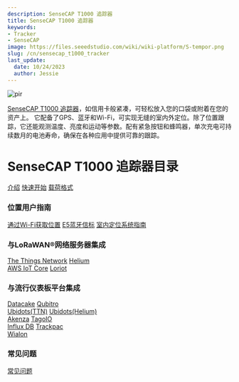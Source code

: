 ```yaml
---
description: SenseCAP T1000 追踪器
title: SenseCAP T1000 追踪器
keywords:
- Tracker
- SenseCAP
image: https://files.seeedstudio.com/wiki/wiki-platform/S-tempor.png
slug: /cn/sensecap_t1000_tracker
last_update:
  date: 10/24/2023
  author: Jessie
---
```



<p style={{textAlign: 'center'}}><img src="https://files.seeedstudio.com/wiki/SenseCAP/Tracker/tracker_1.png" alt="pir" width={800} height="auto" /></p>

[SenseCAP T1000 追踪器](https://www.seeedstudio.com/SenseCAP-Card-Tracker-T1000-A-p-5697.html)，如信用卡般紧凑，可轻松放入您的口袋或附着在您的资产上。
它配备了GPS、蓝牙和Wi-Fi，可实现无缝的室内外定位。除了位置跟踪，它还能观测温度、亮度和运动等参数。配有紧急按钮和蜂鸣器，单次充电可持续数月的电池寿命，确保在各种应用中提供可靠的跟踪。

<h1 style={{ textAlign: 'center', color: '#ffff' }}>SenseCAP T1000 追踪器目录</h1>

<div class="all_container">
          <a href= "https://wiki.seeedstudio.com/SenseCAP_T1000_tracker/Introduction/" class="sensecap">介绍</a>
          <a href= "https://wiki.seeedstudio.com/Get_Started_with_SenseCAP_T1000_tracker/" class="sensecap2">快速开始</a>
           <a href= "https://wiki.seeedstudio.com/T1000_payload/" class="sensecap3">载荷格式</a>
</div>

### 位置用户指南

<div class="all_container">
          <a href= "https://wiki.seeedstudio.com/Tracker_WiFi_Geolocation/" class="sensecap">通过Wi-Fi获取位置</a>
          <a href= "https://wiki.seeedstudio.com/bluetooth_beacon_for_SenseCAP_Traker/" class="sensecap2">E5蓝牙信标</a>
          <a href= "https://wiki.seeedstudio.com/IPS_For_SenseCAP_T1000_Traker/" class="sensecap3">室内定位系统指南</a>

</div>

### 与LoRaWAN®网络服务器集成

<div class="all_container">
          <a href= "https://wiki.seeedstudio.com/SenseCAP_T1000_tracker_TTN/" class="sensecap">The Things Network</a>
          <a href= "https://wiki.seeedstudio.com/SenseCAP_T1000_tracker_Helium/" class="sensecap2">Helium</a>
</div>

<div class="all_container">
           <a href= "https://wiki.seeedstudio.com/SenseCAP_T1000_Tracker_AWS/" class="sensecap3">AWS IoT Core</a>
          <a href= "https://wiki.seeedstudio.com/SenseCAP_T1000_Tracker_Loriot/" class="sensecap2">Loriot</a>
</div>

### 与流行仪表板平台集成

<div class="all_container">
          <a href= "https://wiki.seeedstudio.com/SenseCAP_T1000_tracker_Datacake_TTS/" class="sensecap">Datacake</a>
          <a href= "https://wiki.seeedstudio.com/SenseCAP_T1000_tracker_Qubitro_TTS/" class="sensecap2">Qubitro</a>
</div>

<div class="all_container">
          <a href= "https://wiki.seeedstudio.com/SenseCAP_T1000_tracker_Ubidots_TTS/" class="sensecap">Ubidots(TTN)</a>
          <a href= "https://wiki.seeedstudio.com/SenseCAP_T1000_tracker_Ubidots_Helium/" class="sensecap2">Ubidots(Helium)</a>
</div>

<div class="all_container">
          <a href= "https://wiki.seeedstudio.com/SenseCAP_T1000_Tracker_Akenza/" class="sensecap">Akenza</a>
          <a href= "https://wiki.seeedstudio.com/SenseCAP_T1000_tracker_TagoIO_TTS/" class="sensecap2">TagoIO</a>
</div>

<div class="all_container">
          <a href= "https://wiki.seeedstudio.com/SenseCAP_T1000_tracker_InfluxDB_TTS/" class="sensecap">Influx DB</a>
          <a href= "https://wiki.seeedstudio.com/SenseCAP_T1000_tracker_trackpac" class="sensecap2">Trackpac</a>
</div>

<div class="all_container">
          <a href= "https://wiki.seeedstudio.com/SenseCAP_T1000_tracker_Wialon/" class="sensecap">Wialon</a>
</div>

### 常见问题

<div class="all_container">
          <a href= "https://wiki.seeedstudio.com/faq_for_SenseCAP_T1000/" class="sensecap">常见问题</a>
</div>